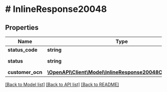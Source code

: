 # # InlineResponse20048

## Properties

Name | Type | Description | Notes
------------ | ------------- | ------------- | -------------
**status_code** | **string** | 200 | [optional]
**status** | **string** | success response | [optional]
**customer_ocn** | [**\OpenAPI\Client\Model\InlineResponse20048CustomerOcn[]**](InlineResponse20048CustomerOcn.md) |  | [optional]

[[Back to Model list]](../../README.md#models) [[Back to API list]](../../README.md#endpoints) [[Back to README]](../../README.md)
